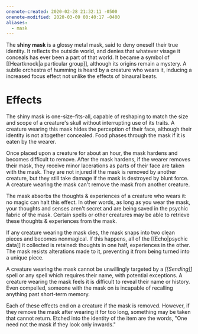 ```yaml
---
onenote-created: 2020-02-28 21:32:11 -0500
onenote-modified: 2020-03-09 00:40:17 -0400
aliases:
  - mask
---
```

The **shiny mask** is a glossy metal mask, said to deny oneself their true identity. It reflects the outside world, and denies that whatever visage it conceals has ever been a part of that world. It became a symbol of [[Heartknock|a particular group]], although its origins remain a mystery. A subtle orchestra of humming is heard by a creature who wears it, inducing a increased focus effect not unlike the effects of binaural beats.

# Effects

The shiny mask is one-size-fits-all, capable of reshaping to match the size and scope of a creature's skull without interrupting use of its traits. A creature wearing this mask hides the perception of their face, although their identity is not altogether concealed. Food phases through the mask if it is eaten by the wearer.

Once placed upon a creature for about an hour, the mask hardens and becomes difficult to remove. After the mask hardens, if the wearer removes their mask, they receive minor lacerations as parts of their face are taken with the mask. They are not injured if the mask is removed by another creature, but they still take damage if the mask is destroyed by blunt force. A creature wearing the mask can't remove the mask from another creature.

The mask absorbs the thoughts & experiences of a creature who wears it: no magic can halt this effect. In other words, as long as you wear the mask, your thoughts and senses aren't secret and are being saved in the psychic fabric of the mask. Certain spells or other creatures may be able to retrieve these thoughts & experiences from the mask.

If any creature wearing the mask dies, the mask snaps into two clean pieces and becomes nonmagical. If this happens, all of the [[Echo|psychic data]] it collected is retained: thoughts in one half, experiences in the other. The mask resists alterations made to it, preventing it from being turned into a unique piece.

A creature wearing the mask cannot be unwillingly targeted by a *[[Sending]]* spell or any spell which requires their name, with potential exceptions. A creature wearing the mask feels it is difficult to reveal their name or history. Even compelled, someone with the mask on is incapable of recalling anything past short-term memory.

Each of these effects end on a creature if the mask is removed. However, if they remove the mask after wearing it for too long, something may be taken that cannot return. Etched into the identity of the item are the words, "One need not the mask if they look only inwards."
